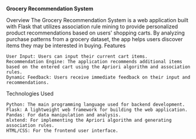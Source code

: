 **Grocery Recommendation System**

Overview
The Grocery Recommendation System is a web application built with Flask that utilizes association rule mining to provide personalized product recommendations based on users' shopping carts. By analyzing purchase patterns from a grocery dataset, the app helps users discover items they may be interested in buying.
Features

    User Input: Users can input their current cart items.
    Recommendation Engine: The application recommends additional items based on the entered cart using the Apriori algorithm and association rules.
    Dynamic Feedback: Users receive immediate feedback on their input and recommendations.

Technologies Used

    Python: The main programming language used for backend development.
    Flask: A lightweight web framework for building the web application.
    Pandas: For data manipulation and analysis.
    mlxtend: For implementing the Apriori algorithm and generating association rules.
    HTML/CSS: For the frontend user interface.
